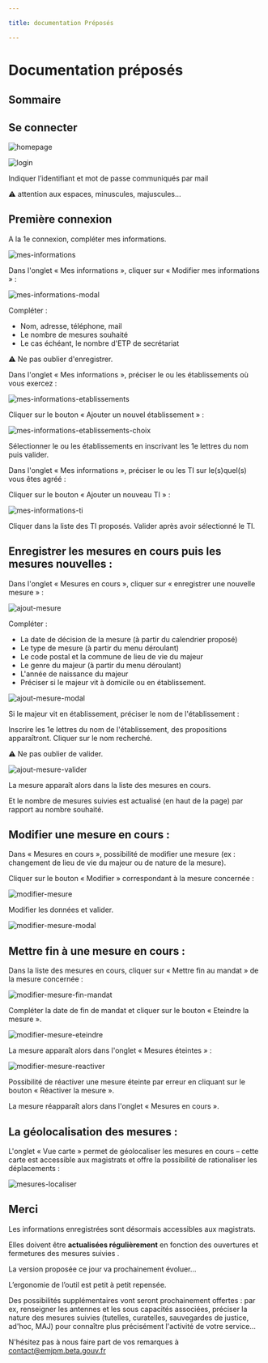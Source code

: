 ```yaml
---

title: documentation Préposés

---
```


# Documentation préposés

## Sommaire

## Se connecter

![homepage](/static/images/homepage.png)

![login](/static/images/login.png)

Indiquer l’identifiant et mot de passe communiqués par mail

:warning: attention aux espaces, minuscules, majuscules…

## Première connexion

A la 1e connexion, compléter mes informations.

![mes-informations](/static/images/preposes/mes-informations.png)

Dans l'onglet « Mes informations », cliquer sur « Modifier mes informations » :

![mes-informations-modal](/static/images/preposes/mes-informations-modal.png)

Compléter :
 - Nom, adresse, téléphone, mail
 - Le nombre de mesures souhaité
 - Le cas échéant, le nombre d'ETP de secrétariat

:warning: Ne pas oublier d'enregistrer.

Dans l'onglet « Mes informations », préciser le ou les établissements où vous exercez :

![mes-informations-etablissements](/static/images/preposes/mes-informations-etablissements.png)

Cliquer sur le bouton « Ajouter un nouvel établissement » :

![mes-informations-etablissements-choix](/static/images/preposes/mes-informations-etablissements-choix.png)

Sélectionner le ou les établissements en inscrivant les 1e lettres du nom puis valider.

Dans l'onglet « Mes informations », préciser le ou les TI sur le(s)quel(s) vous êtes agréé :

Cliquer sur le bouton « Ajouter un nouveau TI » :

![mes-informations-ti](/static/images/preposes/mes-informations-ti.png)

Cliquer dans la liste des TI proposés. Valider après avoir sélectionné le TI.

## Enregistrer les mesures en cours puis les mesures nouvelles :

Dans l'onglet « Mesures en cours », cliquer sur « enregistrer une nouvelle mesure » :

![ajout-mesure](/static/images/preposes/ajout-mesure.png)

Compléter :

 - La date de décision de la mesure (à partir du calendrier proposé)
 - Le type de mesure (à partir du menu déroulant)
 - Le code postal et la commune de lieu de vie du majeur
 - Le genre du majeur (à partir du menu déroulant)
 - L'année de naissance du majeur
 - Préciser si le majeur vit à domicile ou en établissement.

![ajout-mesure-modal](/static/images/preposes/ajout-mesure-modal.png)

Si le majeur vit en établissement, préciser le nom de l'établissement :

Inscrire les 1e lettres du nom de l'établissement, des propositions apparaîtront. Cliquer sur le nom recherché.

:warning: Ne pas oublier de valider.

![ajout-mesure-valider](/static/images/preposes/ajout-mesure-valider.png)

La mesure apparaît alors dans la liste des mesures en cours.

Et le nombre de mesures suivies est actualisé (en haut de la page) par rapport au nombre souhaité.

## Modifier une mesure en cours :

Dans « Mesures en cours », possibilité de modifier une mesure (ex : changement de lieu de vie du majeur ou de nature de la mesure).

Cliquer sur le bouton « Modifier » correspondant à la mesure concernée :

![modifier-mesure](/static/images/preposes/modifier-mesure.png)

Modifier les données et valider.

![modifier-mesure-modal](/static/images/preposes/modifier-mesure-modal.png)

## Mettre fin à une mesure en cours :

Dans la liste des mesures en cours, cliquer sur « Mettre fin au mandat » de la mesure concernée :

![modifier-mesure-fin-mandat](/static/images/preposes/modifier-mesure-fin-mandat.png)

Compléter la date de fin de mandat et cliquer sur le bouton « Eteindre la mesure ».

![modifier-mesure-eteindre](/static/images/preposes/modifier-mesure-eteindre.png)

La mesure apparaît alors dans l'onglet « Mesures éteintes » :

![modifier-mesure-reactiver](/static/images/preposes/modifier-mesure-reactiver.png)

Possibilité de réactiver une mesure éteinte par erreur en cliquant sur le bouton « Réactiver la mesure ».

La mesure réapparaît alors dans l'onglet « Mesures en cours ».

## La géolocalisation des mesures :

L'onglet « Vue carte » permet de géolocaliser les mesures en cours – cette carte est accessible aux magistrats et offre la possibilité de rationaliser les déplacements :

![mesures-localiser](/static/images/preposes/mesures-localiser.png)



## Merci

Les informations enregistrées sont désormais accessibles aux magistrats.

Elles doivent être **actualisées régulièrement** en fonction des ouvertures et fermetures des mesures suivies .

La version proposée ce jour va prochainement évoluer…

L’ergonomie de l’outil est petit à petit repensée.

Des possibilités supplémentaires vont seront prochainement offertes : par ex, renseigner les antennes et les sous capacités associées, préciser la nature des mesures suivies (tutelles, curatelles, sauvegardes de justice, ad'hoc, MAJ) pour connaître plus précisément l'activité de votre service...

N'hésitez pas à nous faire part de vos remarques à [contact@emjpm.beta.gouv.fr](mailto:contact@emjpm.beta.gouv.fr)


